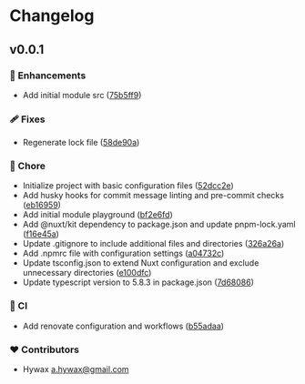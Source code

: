 # Changelog


## v0.0.1


### 🚀 Enhancements

- Add initial module src ([75b5ff9](https://github.com/uplora/nuxt-module/commit/75b5ff9))

### 🩹 Fixes

- Regenerate lock file ([58de90a](https://github.com/uplora/nuxt-module/commit/58de90a))

### 🏡 Chore

- Initialize project with basic configuration files ([52dcc2e](https://github.com/uplora/nuxt-module/commit/52dcc2e))
- Add husky hooks for commit message linting and pre-commit checks ([eb16959](https://github.com/uplora/nuxt-module/commit/eb16959))
- Add initial module playground ([bf2e6fd](https://github.com/uplora/nuxt-module/commit/bf2e6fd))
- Add @nuxt/kit dependency to package.json and update pnpm-lock.yaml ([f16e45a](https://github.com/uplora/nuxt-module/commit/f16e45a))
- Update .gitignore to include additional files and directories ([326a26a](https://github.com/uplora/nuxt-module/commit/326a26a))
- Add .npmrc file with configuration settings ([a04732c](https://github.com/uplora/nuxt-module/commit/a04732c))
- Update tsconfig.json to extend Nuxt configuration and exclude unnecessary directories ([e100dfc](https://github.com/uplora/nuxt-module/commit/e100dfc))
- Update typescript version to 5.8.3 in package.json ([7d68086](https://github.com/uplora/nuxt-module/commit/7d68086))

### 🤖 CI

- Add renovate configuration and workflows ([b55adaa](https://github.com/uplora/nuxt-module/commit/b55adaa))

### ❤️ Contributors

- Hywax <a.hywax@gmail.com>

